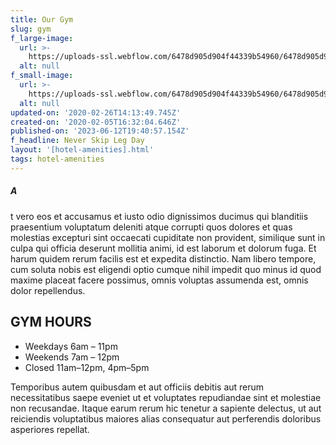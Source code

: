 ```yaml
---
title: Our Gym
slug: gym
f_large-image:
  url: >-
    https://uploads-ssl.webflow.com/6478d905d904f44339b54960/6478d905d904f44339b54b5b_an-on-treadmill-1954524.jpg
  alt: null
f_small-image:
  url: >-
    https://uploads-ssl.webflow.com/6478d905d904f44339b54960/6478d905d904f44339b54b5d_an-on-treadmill-1954524-thumb.jpg
  alt: null
updated-on: '2020-02-26T14:13:49.745Z'
created-on: '2020-02-05T16:32:04.646Z'
published-on: '2023-06-12T19:40:57.154Z'
f_headline: Never Skip Leg Day
layout: '[hotel-amenities].html'
tags: hotel-amenities
---
```


##### A

t vero eos et accusamus et iusto odio dignissimos ducimus qui blanditiis praesentium voluptatum deleniti atque corrupti quos dolores et quas molestias excepturi sint occaecati cupiditate non provident, similique sunt in culpa qui officia deserunt mollitia animi, id est laborum et dolorum fuga. Et harum quidem rerum facilis est et expedita distinctio. Nam libero tempore, cum soluta nobis est eligendi optio cumque nihil impedit quo minus id quod maxime placeat facere possimus, omnis voluptas assumenda est, omnis dolor repellendus.

GYM HOURS
---------

*   Weekdays 6am – 11pm
*   Weekends 7am – 12pm
*   Closed 11am–12pm, 4pm–5pm

Temporibus autem quibusdam et aut officiis debitis aut rerum necessitatibus saepe eveniet ut et voluptates repudiandae sint et molestiae non recusandae. Itaque earum rerum hic tenetur a sapiente delectus, ut aut reiciendis voluptatibus maiores alias consequatur aut perferendis doloribus asperiores repellat.
